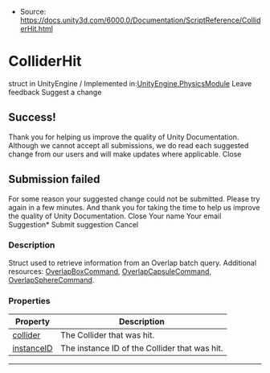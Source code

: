 * Source: https://docs.unity3d.com/6000.0/Documentation/ScriptReference/ColliderHit.html

# ColliderHit
struct in UnityEngine
/
Implemented in:[UnityEngine.PhysicsModule](https://docs.unity3d.com/6000.0/Documentation/ScriptReference/UnityEngine.PhysicsModule.html)
Leave feedback
Suggest a change
## Success!
Thank you for helping us improve the quality of Unity Documentation. Although we cannot accept all submissions, we do read each suggested change from our users and will make updates where applicable.
Close
## Submission failed
For some reason your suggested change could not be submitted. Please <a>try again</a> in a few minutes. And thank you for taking the time to help us improve the quality of Unity Documentation.
Close
Your name Your email Suggestion* Submit suggestion
Cancel
### Description
Struct used to retrieve information from an Overlap batch query.
Additional resources: [OverlapBoxCommand](https://docs.unity3d.com/6000.0/Documentation/ScriptReference/OverlapBoxCommand.html), [OverlapCapsuleCommand](https://docs.unity3d.com/6000.0/Documentation/ScriptReference/OverlapCapsuleCommand.html), [OverlapSphereCommand](https://docs.unity3d.com/6000.0/Documentation/ScriptReference/OverlapSphereCommand.html).
### Properties
Property | Description  
---|---  
[collider](https://docs.unity3d.com/6000.0/Documentation/ScriptReference/ColliderHit-collider.html) | The Collider that was hit.  
[instanceID](https://docs.unity3d.com/6000.0/Documentation/ScriptReference/ColliderHit-instanceID.html) | The instance ID of the Collider that was hit.  
* * *
